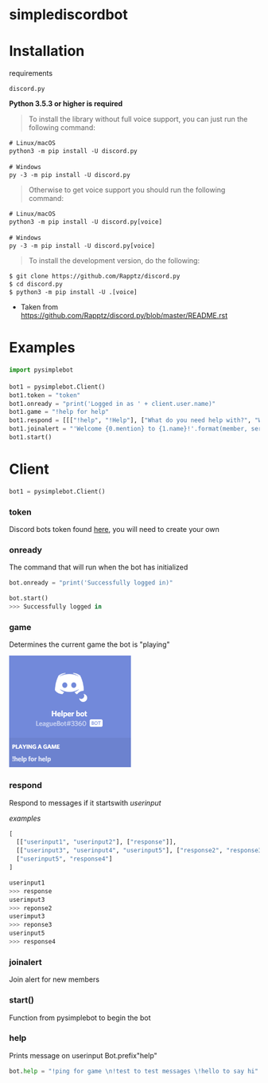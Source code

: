 # simplediscordbot

# Installation

requirements

```
discord.py
```

**Python 3.5.3 or higher is required**

>To install the library without full voice support, you can just run the following command:

```
# Linux/macOS
python3 -m pip install -U discord.py

# Windows
py -3 -m pip install -U discord.py
```

>Otherwise to get voice support you should run the following command:

```
# Linux/macOS
python3 -m pip install -U discord.py[voice]

# Windows
py -3 -m pip install -U discord.py[voice]
```

>To install the development version, do the following:

```
$ git clone https://github.com/Rapptz/discord.py
$ cd discord.py
$ python3 -m pip install -U .[voice]
```

- Taken from https://github.com/Rapptz/discord.py/blob/master/README.rst

# Examples
```python
import pysimplebot

bot1 = pysimplebot.Client()
bot1.token = "token"
bot1.onready = "print('Logged in as ' + client.user.name)"
bot1.game = "!help for help"
bot1.respond = [[["!help", "!Help"], ["What do you need help with?", "Whats up?", "How can I help?"]]]
bot1.joinalert = "'Welcome {0.mention} to {1.name}!'.format(member, server)"
bot1.start()

```
# Client
```python
bot1 = pysimplebot.Client()
```
### **token**

Discord bots token found [here](https://discordapp.com/developers/applications), you will need to create your own

### **onready**

The command that will run when the bot has initialized
```python
bot.onready = "print('Successfully logged in)"
```

```python
bot.start()
>>> Successfully logged in
```


### **game**

Determines the current game the bot is "playing"


![gameplayed](https://github.com/KarlofKuwait/pysimplebot/blob/master/pysimplebot%20demonstration%20images/Game%20being%20played.png?raw=true)

### **respond**

Respond to messages if it startswith *userinput*

*examples*
```python
[
  [["userinput1", "userinput2"], ["response"]],
  [["userinput3", "userinput4", "userinput5"], ["response2", "response3"]], # Bot will choose either response 2 or 3
  ["userinput5", "response4"]
]
```

```python
userinput1
>>> response
userimput3
>>> reponse2
userimput3
>>> reponse3
userinput5
>>> response4
```

### **joinalert**

Join alert for new members

### **start()**

Function from pysimplebot to begin the bot

### help

Prints message on userinput Bot.prefix"help"

```python
bot.help = "!ping for game \n!test to test messages \!hello to say hi"
```
